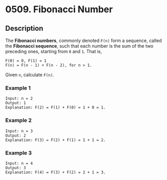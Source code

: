 # 0509. Fibonacci Number

## Description
The **Fibonacci numbers**, commonly denoted `F(n)` form a sequence, 
called the **Fibonacci sequence**, such that each number is the sum of the two preceding ones, 
starting from `0` and `1`. That is,
```
F(0) = 0, F(1) = 1
F(n) = F(n - 1) + F(n - 2), for n > 1.
```
Given `n`, calculate `F(n)`.

### Example 1

```
Input: n = 2
Output: 1
Explanation: F(2) = F(1) + F(0) = 1 + 0 = 1.
```

### Example 2
```
Input: n = 3
Output: 2
Explanation: F(3) = F(2) + F(1) = 1 + 1 = 2.

```

### Example 3
```
Input: n = 4
Output: 3
Explanation: F(4) = F(3) + F(2) = 2 + 1 = 3.
```
